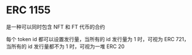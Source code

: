 # ERC 1155
是一种可以同时包含 NFT 和 FT 代币的合约

每个 token id 都可以设置发行量，当所有的 id 发行量为 1 时，可视为 ERC 721，当所有的 id 发行量都不为 1 时，可视为一堆 ERC 20
